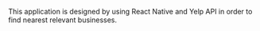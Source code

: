 This application is designed by using React Native and Yelp API in order to find nearest relevant businesses.
